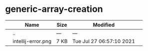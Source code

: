 generic-array-creation
======================

<table><thead><tr class="header"><th></th><th>Name</th><th>Size</th><th>Modified</th><th></th></tr></thead><tbody><tr class="odd"><td></td><td><span class="goup">..</span></td><td>—</td><td>—</td><td></td></tr><tr class="even"><td></td><td><span class="name">intellij-error.png</span></td><td>7 KB</td><td>Tue Jul 27 06:57:10 2021</td><td></td></tr></tbody></table>
